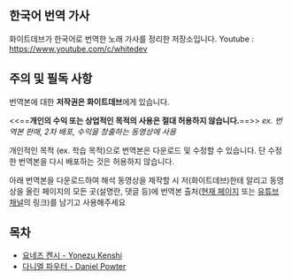 ﻿## 한국어 번역 가사
화이트데브가 한국어로 번역한 노래 가사를 정리한 저장소입니다.
Youtube : https://www.youtube.com/c/whitedev

## 주의 및 필독 사항
번역본에 대한 **저작권은 화이트데브**에게 있습니다.

<<==**개인의 수익 또는 상업적인 목적의 사용은 절대 허용하지 않습니다.**==>>
*ex. 번역본 판매, 2차 배포, 수익을 창출하는 동영상에 사용*

개인적인 목적 (ex. 학습 목적)으로 번역본은 다운로드 및 수정할 수 있습니다.
단 수정한 번역본을 다시 배포하는 것은 허용하지 않습니다.

아래 번역본을 다운로드하여 해석 동영상을 제작할 시 저(화이트데브)한테 알리고 동영상을 올린 페이지의 모든 곳(설명란, 댓글 등)에 번역본 출처([현재 페이지](https://github.com/whitedev7773/Translate) 또는 [유튜브 채널](https://www.youtube.com/c/whitedev)의 링크)를 남기고 사용해주세요

## 목차
 - [요네즈 켄시 - Yonezu Kenshi](https://github.com/whitedev7773/Translate/blob/main/)
 - [다니엘 파우터 - Daniel Powter]()

